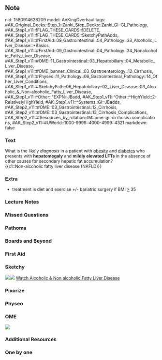 ## Note
nid: 1580914628209
model: AnKingOverhaul
tags: #AK_Original_Decks::Step_1::Zanki_Step_Decks::Zanki_GI::GI_Pathology, #AK_Step1_v11::!FLAG_THESE_CARDS::!DELETE, #AK_Step1_v11::!FLAG_THESE_CARDS::SketchyPathAdds, #AK_Step1_v11::#FirstAid::09_Gastrointestinal::04_Pathology::33_Alcoholic_Liver_Disease::*Basics, #AK_Step1_v11::#FirstAid::09_Gastrointestinal::04_Pathology::34_Nonalcoholic_Fatty_Liver_Disease, #AK_Step1_v11::#OME::11_Gastrointestinal::03_Hepatobiliary::04_Metabolic_Liver_Disease, #AK_Step1_v11::#OME_banner::Clinical::03_Gastroenterology::12_Cirrhosis, #AK_Step1_v11::#Physeo::11_Pathology::06_Gastrointestinal_Pathology::14_Other_Liver_Conditions, #AK_Step1_v11::#SketchyPath::06_Hepatobiliary::02_Liver_Disease::03_Alcoholic_&_Non-alcoholic_Fatty_Liver_Disease, #AK_Step1_v11::^Other::^EXPN::JBadd, #AK_Step1_v11::^Other::^HighYield::2-RelativelyHighYield, #AK_Step1_v11::^Systems::GI::JBadds, #AK_Step2_v11::#OME::03_Gastrointestinal::12_Cirrhosis, #AK_Step2_v11::#OME::03_Gastrointestinal::13_Cirrhosis_Complications, #AK_Step2_v11::#Resources_by_rotation::IM::ome::gi::cirrhosis+complications, #AK_Step2_v11::#UWorld::1000-9999::4000-4999::4321
markdown: false

### Text
<div>
  What is the likely <i>diagnosis</i> in a patient with
  <u>obesity</u> and <u>diabetes</u> who presents with
  <b>hepatomegaly</b> and <b>mildly elevated LFTs</b> in the
  absence of other causes for secondary hepatic fat accumulation?
  <div>
    {{c1::Non-alcoholic fatty liver disease (NAFLD)}}
  </div>
</div>

### Extra
* treatment is diet and exercise +/- bariatric surgery if BMI
<u>></u> 35

### Lecture Notes


### Missed Questions


### Pathoma


### Boards and Beyond


### First Aid


### Sketchy
<img src=
"Alcoholnonalcohol%20cirrhosis_1566160514431.jpg"><img src="Zoverall%20picture%20(63).JPG">
<a href=
"https://dashboard.sketchy.com/study/medical/courses/medical-pathophysiology/units/medical-pediatrics-hepatobiliary/videos/medical-pathophysiology-hepatobiliary-liver-disease-alcoholic-and-non-alcoholic-fatty-liver-disease?utm_source=anki&utm_medium=partnership&utm_campaign=february_update&utm_content=medical">
Watch Alcoholic & Non alcoholic Fatty Liver Disease</a>

### Pixorize


### Physeo


### OME
<div class="ome-widget">
  <a href=
  "https://onlinemeded.org/spa/gastroenterology/cirrhosis/acquire?ref=anki">
  <img src="_OME_AnkiFlashcards_Lesson_4.png"></a>
</div>

### Additional Resources


### One by one

